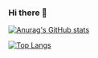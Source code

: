 ### Hi there 👋
[![Anurag's GitHub stats](https://github-readme-stats.vercel.app/api?username=CodeAlanqian)](https://github.com/anuraghazra/github-readme-stats)

[![Top Langs](https://github-readme-stats.vercel.app/api/top-langs/?username=CodeAlanqian)](https://github.com/anuraghazra/github-readme-stats)
<!--
**CodeAlanqian/CodeAlanqian** is a ✨ _special_ ✨ repository because its `README.md` (this file) appears on your GitHub profile.



Here are some ideas to get you started:

- 🔭 I’m currently working on ...
- 🌱 I’m currently learning ...
- 👯 I’m looking to collaborate on ...
- 🤔 I’m looking for help with ...
- 💬 Ask me about ...
- 📫 How to reach me: ...
- 😄 Pronouns: ...
- ⚡ Fun fact: ...
-->

